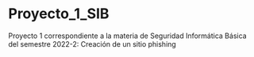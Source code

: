 # Proyecto_1_SIB
Proyecto 1 correspondiente a la materia de Seguridad Informática Básica del semestre 2022-2: Creación de un sitio phishing
